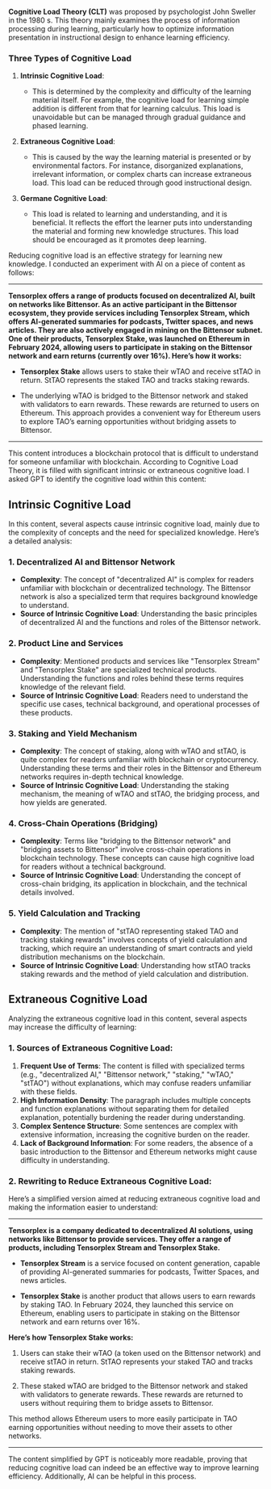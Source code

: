 **Cognitive Load Theory (CLT)** was proposed by psychologist John Sweller in the 1980 s. This theory mainly examines the process of information processing during learning, particularly how to optimize information presentation in instructional design to enhance learning efficiency.

### Three Types of Cognitive Load

1. **Intrinsic Cognitive Load**:
   - This is determined by the complexity and difficulty of the learning material itself. For example, the cognitive load for learning simple addition is different from that for learning calculus. This load is unavoidable but can be managed through gradual guidance and phased learning.

2. **Extraneous Cognitive Load**:
   - This is caused by the way the learning material is presented or by environmental factors. For instance, disorganized explanations, irrelevant information, or complex charts can increase extraneous load. This load can be reduced through good instructional design.

3. **Germane Cognitive Load**:
   - This load is related to learning and understanding, and it is beneficial. It reflects the effort the learner puts into understanding the material and forming new knowledge structures. This load should be encouraged as it promotes deep learning.

Reducing cognitive load is an effective strategy for learning new knowledge. I conducted an experiment with AI on a piece of content as follows:

---

**Tensorplex offers a range of products focused on decentralized AI, built on networks like Bittensor. As an active participant in the Bittensor ecosystem, they provide services including Tensorplex Stream, which offers AI-generated summaries for podcasts, Twitter spaces, and news articles. They are also actively engaged in mining on the Bittensor subnet. One of their products, Tensorplex Stake, was launched on Ethereum in February 2024, allowing users to participate in staking on the Bittensor network and earn returns (currently over 16%). Here’s how it works:**
   
- **Tensorplex Stake** allows users to stake their wTAO and receive stTAO in return. StTAO represents the staked TAO and tracks staking rewards.
  
- The underlying wTAO is bridged to the Bittensor network and staked with validators to earn rewards. These rewards are returned to users on Ethereum. This approach provides a convenient way for Ethereum users to explore TAO’s earning opportunities without bridging assets to Bittensor.

---

This content introduces a blockchain protocol that is difficult to understand for someone unfamiliar with blockchain. According to Cognitive Load Theory, it is filled with significant intrinsic or extraneous cognitive load. I asked GPT to identify the cognitive load within this content:

## Intrinsic Cognitive Load
In this content, several aspects cause intrinsic cognitive load, mainly due to the complexity of concepts and the need for specialized knowledge. Here’s a detailed analysis:

### 1. **Decentralized AI and Bittensor Network**
   - **Complexity**: The concept of "decentralized AI" is complex for readers unfamiliar with blockchain or decentralized technology. The Bittensor network is also a specialized term that requires background knowledge to understand.
   - **Source of Intrinsic Cognitive Load**: Understanding the basic principles of decentralized AI and the functions and roles of the Bittensor network.

### 2. **Product Line and Services**
   - **Complexity**: Mentioned products and services like "Tensorplex Stream" and "Tensorplex Stake" are specialized technical products. Understanding the functions and roles behind these terms requires knowledge of the relevant field.
   - **Source of Intrinsic Cognitive Load**: Readers need to understand the specific use cases, technical background, and operational processes of these products.

### 3. **Staking and Yield Mechanism**
   - **Complexity**: The concept of staking, along with wTAO and stTAO, is quite complex for readers unfamiliar with blockchain or cryptocurrency. Understanding these terms and their roles in the Bittensor and Ethereum networks requires in-depth technical knowledge.
   - **Source of Intrinsic Cognitive Load**: Understanding the staking mechanism, the meaning of wTAO and stTAO, the bridging process, and how yields are generated.

### 4. **Cross-Chain Operations (Bridging)**
   - **Complexity**: Terms like "bridging to the Bittensor network" and "bridging assets to Bittensor" involve cross-chain operations in blockchain technology. These concepts can cause high cognitive load for readers without a technical background.
   - **Source of Intrinsic Cognitive Load**: Understanding the concept of cross-chain bridging, its application in blockchain, and the technical details involved.

### 5. **Yield Calculation and Tracking**
   - **Complexity**: The mention of "stTAO representing staked TAO and tracking staking rewards" involves concepts of yield calculation and tracking, which require an understanding of smart contracts and yield distribution mechanisms on the blockchain.
   - **Source of Intrinsic Cognitive Load**: Understanding how stTAO tracks staking rewards and the method of yield calculation and distribution.

## Extraneous Cognitive Load
Analyzing the extraneous cognitive load in this content, several aspects may increase the difficulty of learning:
### 1. **Sources of Extraneous Cognitive Load**:
1. **Frequent Use of Terms**: The content is filled with specialized terms (e.g., "decentralized AI," "Bittensor network," "staking," "wTAO," "stTAO") without explanations, which may confuse readers unfamiliar with these fields.
2. **High Information Density**: The paragraph includes multiple concepts and function explanations without separating them for detailed explanation, potentially burdening the reader during understanding.
3. **Complex Sentence Structure**: Some sentences are complex with extensive information, increasing the cognitive burden on the reader.
4. **Lack of Background Information**: For some readers, the absence of a basic introduction to the Bittensor and Ethereum networks might cause difficulty in understanding.
   
### 2. **Rewriting to Reduce Extraneous Cognitive Load**:
Here’s a simplified version aimed at reducing extraneous cognitive load and making the information easier to understand:

---

**Tensorplex is a company dedicated to decentralized AI solutions, using networks like Bittensor to provide services. They offer a range of products, including Tensorplex Stream and Tensorplex Stake.**

- **Tensorplex Stream** is a service focused on content generation, capable of providing AI-generated summaries for podcasts, Twitter Spaces, and news articles.

- **Tensorplex Stake** is another product that allows users to earn rewards by staking TAO. In February 2024, they launched this service on Ethereum, enabling users to participate in staking on the Bittensor network and earn returns over 16%.

**Here’s how Tensorplex Stake works:**
1. Users can stake their wTAO (a token used on the Bittensor network) and receive stTAO in return. StTAO represents your staked TAO and tracks staking rewards.
   
2. These staked wTAO are bridged to the Bittensor network and staked with validators to generate rewards. These rewards are returned to users without requiring them to bridge assets to Bittensor.

This method allows Ethereum users to more easily participate in TAO earning opportunities without needing to move their assets to other networks.

---

The content simplified by GPT is noticeably more readable, proving that reducing cognitive load can indeed be an effective way to improve learning efficiency. Additionally, AI can be helpful in this process.